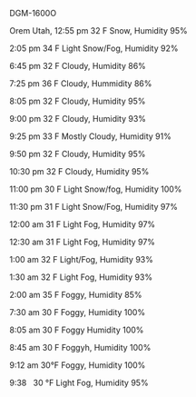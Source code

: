   DGM-1600O
  
Orem Utah, 12:55 pm
32 F Snow, Humidity 95%

2:05 pm 
34 F Light Snow/Fog, Humidity 92%

6:45 pm
32 F Cloudy, Humidity 86%

7:25 pm
36 F Cloudy, Hummidity 86%

8:05 pm
32 F Cloudy, Humidity 95%

9:00 pm
32 F Cloudy, Humidity 93%

9:25 pm
33 F Mostly Cloudy, Humidity 91%

9:50 pm
32 F Cloudy, Humidity 95%

10:30 pm
32 F Cloudy, Humidity 95%

11:00 pm
30 F Light Snow/fog, Humidity 100%

11:30 pm 
31 F Light Snow/Fog, Humidity 97%

12:00 am 
31 F Light Fog, Humidity 97%

12:30 am
31 F Light Fog, Humidity 97%

1:00 am
32 F Light/Fog, Humidity 93%

1:30 am
32 F Light Fog, Humidity 93%

2:00 am 
35 F Foggy, Humidity 85%

7:30 am
30 F Foggy, Humidity 100%

8:05 am
30 F Foggy Humidity 100%

8:45 am
30 F Foggyh, Humidity 100%

9:12 am 
30°F Foggy, Humidity 100%

9:38  
30 °F Light Fog, Humidity 95%
